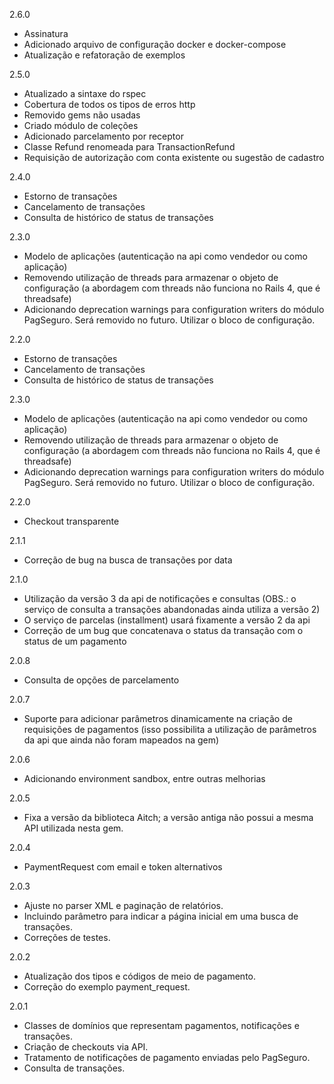 2.6.0

- Assinatura
- Adicionado arquivo de configuração docker e docker-compose
- Atualização e refatoração de exemplos

2.5.0

- Atualizado a sintaxe do rspec
- Cobertura de todos os tipos de erros http
- Removido gems não usadas
- Criado módulo de coleções
- Adicionado parcelamento por receptor
- Classe Refund renomeada para TransactionRefund
- Requisição de autorização com conta existente ou sugestão de cadastro

2.4.0

- Estorno de transações
- Cancelamento de transações
- Consulta de histórico de status de transações

2.3.0

- Modelo de aplicações (autenticação na api como vendedor ou como aplicação)
- Removendo utilização de threads para armazenar o objeto de configuração (a abordagem com threads não funciona no Rails 4, que é threadsafe)
- Adicionando deprecation warnings para configuration writers do módulo PagSeguro. Será removido no futuro. Utilizar o bloco de configuração.

2.2.0

- Estorno de transações
- Cancelamento de transações
- Consulta de histórico de status de transações

2.3.0

- Modelo de aplicações (autenticação na api como vendedor ou como aplicação)
- Removendo utilização de threads para armazenar o objeto de configuração (a abordagem com threads não funciona no Rails 4, que é threadsafe)
- Adicionando deprecation warnings para configuration writers do módulo PagSeguro. Será removido no futuro. Utilizar o bloco de configuração.

2.2.0

- Checkout transparente

2.1.1

- Correção de bug na busca de transações por data

2.1.0

- Utilização da versão 3 da api de notificações e consultas (OBS.: o serviço de consulta a transações abandonadas ainda utiliza a versão 2)
- O serviço de parcelas (installment) usará fixamente a versão 2 da api
- Correção de um bug que concatenava o status da transação com o status de um pagamento

2.0.8

- Consulta de opções de parcelamento

2.0.7

 - Suporte para adicionar parâmetros dinamicamente na criação de requisições de pagamentos (isso possibilita a utilização de parâmetros da api que ainda não foram mapeados na gem)

2.0.6

 - Adicionando environment sandbox, entre outras melhorias

2.0.5

 - Fixa a versão da biblioteca Aitch; a versão antiga não possui a mesma API utilizada nesta gem.

2.0.4

 - PaymentRequest com email e token alternativos

2.0.3

 - Ajuste no parser XML e paginação de relatórios.
 - Incluindo parâmetro para indicar a página inicial em uma busca de transações.
 - Correções de testes.

2.0.2

 - Atualização dos tipos e códigos de meio de pagamento.
 - Correção do exemplo payment_request.

2.0.1

 - Classes de domínios que representam pagamentos, notificações e transações.
 - Criação de checkouts via API.
 - Tratamento de notificações de pagamento enviadas pelo PagSeguro.
 - Consulta de transações.
